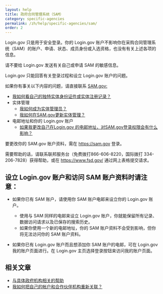 ```yaml
---
layout: help
title: 政府合同管理系统（SAM）
category: specific-agencies
permalink: /zh/help/specific-agencies/sam/
order: 2
---
```

Login.gov 只是用于安全登录。你的 Login.gov 账户不影响你在采购合同管理系统（SAM）的账户、申请、状态、成员身份或入选资格，也没有有关上述各项的信息。

请不要给 Login.gov 发送有关自己或申请 SAM 的敏感信息。

Login.gov 只能回答有关登录过程和设立 Login.gov 账户的问题。

如果你有事关以下内容的问题，请直接联系 [SAM.gov:](https://sam.gov/)

* [我如何看自己的独特实体身份证件或实体注册记录？](https://www.fsd.gov/gsafsd_sp?id=kb_article_view&sysparm_article=KB0041254)
* 实体管理
  * [我如何成为实体管理员？](https://www.fsd.gov/gsafsd_sp?id=kb_article_view&sysparm_article=KB0016652)
  * [我如何在SAM.gov更新实体管理？](https://www.fsd.gov/gsafsd_sp?id=kb_article_view&sysparm_article=KB0016307)
* 电邮地址和你的 Login.gov 账户
  * [如果我更改自己在Login.gov 的电邮地址，对SAM.gov登录权限会有什么影响？](https://www.fsd.gov/gsafsd_sp?id=kb_article_view&sysparm_article=KB0020259)

要更改你的 SAM.gov 账户资料，需在 <https://sam.gov> 登录。

需要帮助的话，请联系联邦服务台（免费拨打866-606-8220，国际拨打 334-206-7828）获得帮助，或在 <https://www.fsd.gov/> 通过网上表格提交请求。

## 设立 Login.gov 账户和访问 SAM 账户资料时请注意：

* 如果你已有 SAM 账户，请使用你 SAM 账户电邮来设立你的 Login.gov 账户。

  * 使用与 SAM 同样的电邮来设立 Login.gov 账户，你就能保留所有记录、数据访问请求以及已保存的搜索历史。
  * 如果你使用一个新的电邮地址，你的 SAM 账户资料不会受到影响，但你将无法访问你的 SAM 账户资料。
* 如果你已有 Login.gov 账户而且想添加你 SAM 账户的电邮，可在 Login.gov 我的账户页面进行。在 Login.gov 主页选择登录按钮来访问我的账户页面。

## 相关文章

* [与具体政府机构相关的帮助](/zh/help/specific-agencies/overview/)
* [我如何把自己的帐户和合作伙伴机构重新关联？](/zh/help/manage-your-account/relink-your-accounts/)
